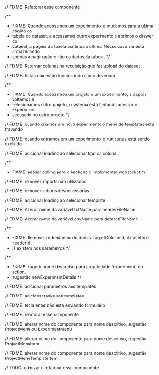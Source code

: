 // FIXME: Refatorar esse componente

/\*\*

- FIXME: Quando acessamos um experimento, e mudamos para a ultima página da
- tabela do dataset, e acessamos outro experimento e abrimos o drawer do
- dataset, a pagina da tabela continua a última. Nesse caso ele está armazenando
- apenas a paginação e não os dados da tabela.
  \*/

// FIXME: Retornar colunas na requisição que faz upload do dataset

// FIXME: Rotas não estão funcionando como deveriam

/\*\*

- FIXME: Quando acessamos um projeto e um experimento, e depois voltamos e
- selecionamos outro projeto, o sistema está tentando acessar o experiment
- acessado no outro projeto
  \*/

// FIXME: quando criamos um novo experimento o menu de templates está travando

// FIXME: quando entramos em um experimento, o run status está sendo excluído

// FIXME: adicionar loading ao selecionar tipo da coluna

/\*\*

- FIXME: passar polling para o backend e implementar websocket
  \*/

// FIXME: remover imports não utilizados

// FIXME: remover actions desnecessárias

// FIXME: adicionar loading ao selecionar template

// FIXME: Alterar nome da variável txtName para headerFileName

// FIXME: Alterar nome da variável csvName para datasetFileName

/\*\*

- FIXME: Remover redundancia de dados. targetColumnId, datasetId e headerId
- já existem nos parametros
  \*/

/\*\*

- FIXME: sugerir nome descritivo para propriedade 'experiment' da action,
- sugestão newExperimentDetails
  \*/

// FIXME: adicionar parametros aos templates

// FIXME: adicionar tasks aos templates

// FIXME: tecla enter não está enviando formulário

// FIXME: refatorar esse componente

// FIXME: alterar nome do componente para nome descritivo, sugestão ProjectMenu ou ExperimentMenu

// FIXME: alterar nome do componente para nome descritivo, sugestão ProjectMenuItem

// FIXME: alterar nome do componente para nome descritivo, sugestão ProjectMenuTemplateItem

// TODO: otimizar e refatorar esse componente
